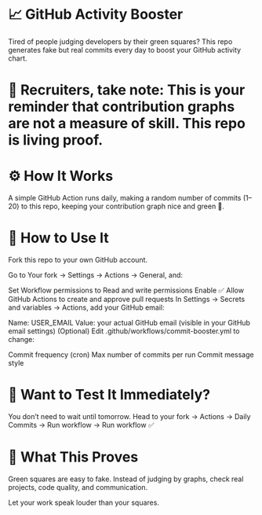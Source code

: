 # 📈 GitHub Activity Booster
Tired of people judging developers by their green squares?
This repo generates fake but real commits every day to boost your GitHub activity chart.

# 🧠 Recruiters, take note: This is your reminder that contribution graphs are not a measure of skill. This repo is living proof.

# ⚙️ How It Works
A simple GitHub Action runs daily, making a random number of commits (1–20) to this repo, keeping your contribution graph nice and green 🌿.

# 🚀 How to Use It
Fork this repo to your own GitHub account.

Go to
Your fork → Settings → Actions → General, and:

Set Workflow permissions to Read and write permissions
Enable ✅ Allow GitHub Actions to create and approve pull requests
In
Settings → Secrets and variables → Actions, add your GitHub email:

Name: USER_EMAIL
Value: your actual GitHub email (visible in your GitHub email settings)
(Optional) Edit .github/workflows/commit-booster.yml to change:

Commit frequency (cron)
Max number of commits per run
Commit message style
# 🧪 Want to Test It Immediately?
You don’t need to wait until tomorrow.
Head to your fork → Actions → Daily Commits → Run workflow → Run workflow ✅

# 🤖 What This Proves
Green squares are easy to fake.
Instead of judging by graphs, check real projects, code quality, and communication.

Let your work speak louder than your squares.
